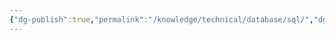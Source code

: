 ```yaml
---
{"dg-publish":true,"permalink":"/knowledge/technical/database/sql/","dgPassFrontmatter":true}
---
```


